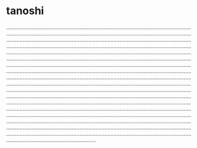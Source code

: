 # tanoshi

....................................................................................................................................................................................................................................................................................................................................................................................................................................................................................................................................................................................................................................................................................................................................................................................................................................................................................................................................................................................................................................................................................................................................................................................................................................................................................................................................................................................................................................................................................................................................................................................................................................................................................................................................................................................................................................................................................................................................................................................................................................................................................................................................................................................................................................................................................................................................................................................